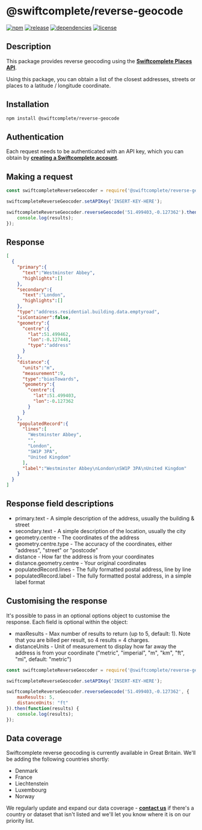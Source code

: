 # @swiftcomplete/reverse-geocode

[![npm](https://img.shields.io/npm/v/@swiftcomplete/reverse-geocode.svg?style=flat-square "npm")](https://www.npmjs.com/package/@swiftcomplete/reverse-geocode)
[![release](https://img.shields.io/github/release/swiftcomplete-public/reverse-geocode.svg?style=flat-square "release")](https://github.com/swiftcomplete-public/reverse-geocode)
[![dependencies](https://david-dm.org/swiftcomplete-public/reverse-geocode.svg?style=flat-square "dependencies")](https://david-dm.org/swiftcomplete-public/reverse-geocode)
[![license](http://img.shields.io/npm/l/@swiftcomplete/reverse-geocode.svg?style=flat-square "license")](https://github.com/swiftcomplete-public/reverse-geocode/blob/master/LICENSE)

## Description
This package provides reverse geocoding using the **[Swiftcomplete Places API](https://www.swiftcomplete.com/places/address-autocomplete/)**.

Using this package, you can obtain a list of the closest addresses, streets or places to a latitude / longitude coordinate.

## Installation

```sh
npm install @swiftcomplete/reverse-geocode
```

## Authentication

Each request needs to be authenticated with an API key, which you can obtain by **[creating a Swiftcomplete account](https://www.swiftcomplete.com/account/register/)**.

## Making a request

```js
const swiftcompleteReverseGeocoder = require('@swiftcomplete/reverse-geocode');

swiftcompleteReverseGeocoder.setAPIKey('INSERT-KEY-HERE');

swiftcompleteReverseGeocoder.reverseGeocode('51.499403,-0.127362').then(function(results) {
    console.log(results);
});
```

## Response
```json
[
  {
    "primary":{
      "text":"Westminster Abbey",
      "highlights":[]
    },
    "secondary":{
      "text":"London",
      "highlights":[]
    },
    "type":"address.residential.building.data.emptyroad",
    "isContainer":false,
    "geometry":{
      "centre":{
        "lat":51.499462,
        "lon":-0.127448,
        "type":"address"
      }
    },
    "distance":{
      "units":"m",
      "measurement":9,
      "type":"biasTowards",
      "geometry":{
        "centre":{
          "lat":51.499403,
          "lon":-0.127362
        }
      }
    },
    "populatedRecord":{
      "lines":[
        "Westminster Abbey",
        "",
        "London",
        "SW1P 3PA",
        "United Kingdom"
      ],
      "label":"Westminster Abbey\nLondon\nSW1P 3PA\nUnited Kingdom"
    }
  }
]
```

## Response field descriptions

- primary.text - A simple description of the address, usually the building & street
- secondary.text - A simple description of the location, usually the city
- geometry.centre - The coordinates of the address
- geometry.centre.type - The accuracy of the coordinates, either "address", "street" or "postcode"
- distance - How far the address is from your coordinates
- distance.geometry.centre - Your original coordinates
- populatedRecord.lines - The fully formatted postal address, line by line
- populatedRecord.label - The fully formatted postal address, in a simple label format

## Customising the response

It's possible to pass in an optional options object to customise the response. Each field is optional within the object:

- maxResults - Max number of results to return (up to 5, default: 1). Note that you are billed per result, so 4 results = 4 charges.
- distanceUnits - Unit of measurement to display how far away the address is from your coordinate ("metric", "imperial", "m", "km", "ft", "mi", default: "metric")

```js
const swiftcompleteReverseGeocoder = require('@swiftcomplete/reverse-geocode');

swiftcompleteReverseGeocoder.setAPIKey('INSERT-KEY-HERE');

swiftcompleteReverseGeocoder.reverseGeocode('51.499403,-0.127362', {
    maxResults: 5,
    distanceUnits: "ft"
}).then(function(results) {
    console.log(results);
});
```

## Data coverage

Swiftcomplete reverse geocoding is currently available in Great Britain. We'll be adding the following countries shortly:

- Denmark
- France
- Liechtenstein
- Luxembourg
- Norway

We regularly update and expand our data coverage - **[contact us](https://www.swiftcomplete.com/contact-us/)** if there's a country or dataset that isn't listed and we'll let you know where it is on our priority list.


